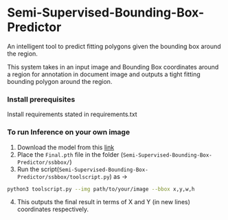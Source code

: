 # Semi-Supervised-Bounding-Box-Predictor
An intelligent tool to predict fitting polygons given the bounding box around the region.

This system takes in an input image and Bounding Box coordinates around a region for annotation in document image and outputs a tight fitting bounding polygon around the region.

### Install prerequisites 
Install requirements stated in requirements.txt

### To run Inference on your own image

1. Download the model from this [link](https://drive.google.com/drive/folders/10yGtlXGTOFPuF4Wk_gurBhOmyUMqQz2j?usp=sharing) 
2. Place the `Final.pth` file in the folder (`Semi-Supervised-Bounding-Box-Predictor/ssbbox/`)
3. Run the script(`Semi-Supervised-Bounding-Box-Predictor/ssbbox/toolscript.py`) as ->
```bash
python3 toolscript.py --img path/to/your/image --bbox x,y,w,h
```
4. This outputs the final result in terms of X and Y (in new lines) coordinates respectively.
